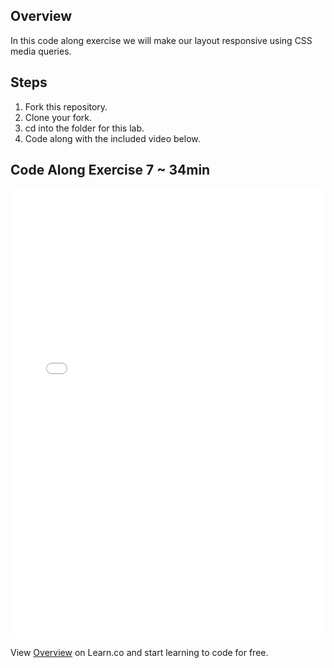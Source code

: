 ## Overview

In this code along exercise we will make our layout responsive using CSS media queries.

## Steps

1. Fork this repository.
2. Clone your fork.
3. cd into the folder for this lab.
4. Code along with the included video below.

## Code Along Exercise 7 ~ 34min

<iframe width="100%" height="720" src="//www.youtube.com/embed/qxxJhKd2VDE?rel=0&controls=1&showinfo=1" frameborder="0" allowfullscreen></iframe>

<p data-visibility='hidden'>View <a href='https://learn.co/lessons/fe-code-along-ex-7' title='Overview'>Overview</a> on Learn.co and start learning to code for free.</p>
